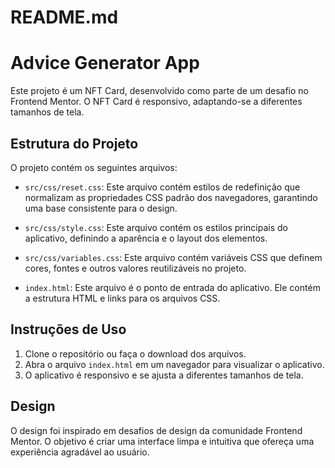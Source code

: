 # README.md

# Advice Generator App

Este projeto é um NFT Card, desenvolvido como parte de um desafio no Frontend Mentor. O NFT Card é responsivo, adaptando-se a diferentes tamanhos de tela.

## Estrutura do Projeto

O projeto contém os seguintes arquivos:

- `src/css/reset.css`: Este arquivo contém estilos de redefinição que normalizam as propriedades CSS padrão dos navegadores, garantindo uma base consistente para o design.

- `src/css/style.css`: Este arquivo contém os estilos principais do aplicativo, definindo a aparência e o layout dos elementos.

- `src/css/variables.css`: Este arquivo contém variáveis CSS que definem cores, fontes e outros valores reutilizáveis no projeto.

- `index.html`: Este arquivo é o ponto de entrada do aplicativo. Ele contém a estrutura HTML e links para os arquivos CSS.

## Instruções de Uso

1. Clone o repositório ou faça o download dos arquivos.
2. Abra o arquivo `index.html` em um navegador para visualizar o aplicativo.
3. O aplicativo é responsivo e se ajusta a diferentes tamanhos de tela.

## Design

O design foi inspirado em desafios de design da comunidade Frontend Mentor. O objetivo é criar uma interface limpa e intuitiva que ofereça uma experiência agradável ao usuário.